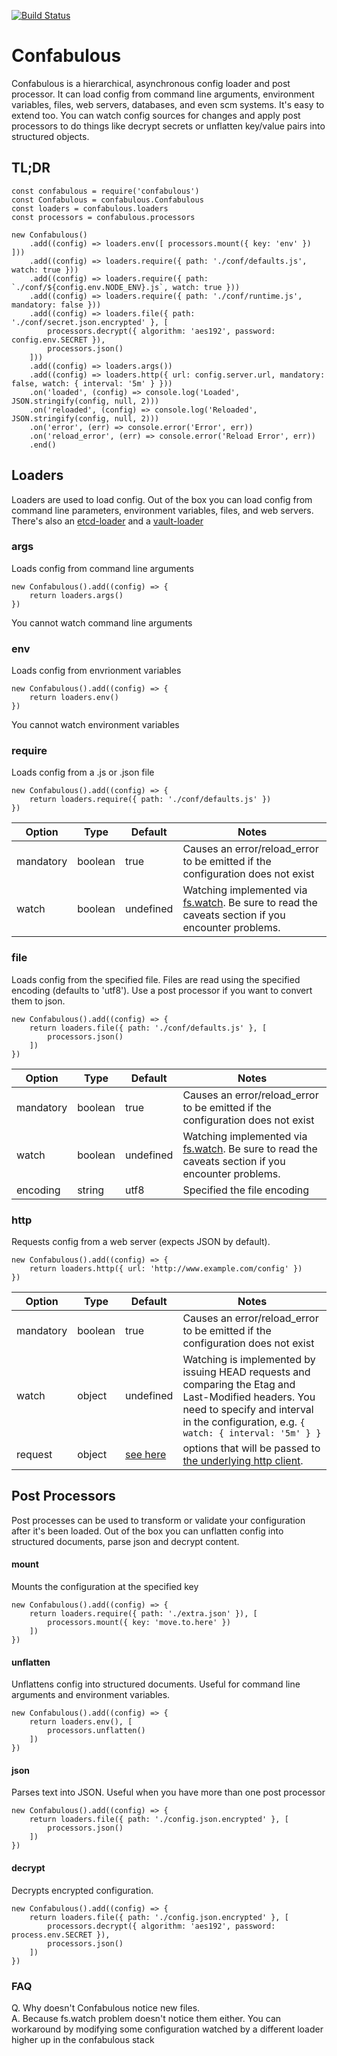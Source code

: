 [![Build Status](https://travis-ci.org/guidesmiths/confabulous.png)](https://travis-ci.org/guidesmiths/confabulous)
# Confabulous
Confabulous is a hierarchical, asynchronous config loader and post processor. It can load config from command line arguments, environment variables, files, web servers, databases, and even scm systems. It's easy to extend too. You can watch config sources for changes and apply post processors to do things like decrypt secrets or unflatten key/value pairs into structured objects.

## TL;DR
```
const confabulous = require('confabulous')
const Confabulous = confabulous.Confabulous
const loaders = confabulous.loaders
const processors = confabulous.processors

new Confabulous()
    .add((config) => loaders.env([ processors.mount({ key: 'env' }) ]))
    .add((config) => loaders.require({ path: './conf/defaults.js', watch: true }))
    .add((config) => loaders.require({ path: `./conf/${config.env.NODE_ENV}.js`, watch: true }))
    .add((config) => loaders.require({ path: './conf/runtime.js', mandatory: false }))
    .add((config) => loaders.file({ path: './conf/secret.json.encrypted' }, [
        processors.decrypt({ algorithm: 'aes192', password: config.env.SECRET }),
        processors.json()
    ]))
    .add((config) => loaders.args())
    .add((config) => loaders.http({ url: config.server.url, mandatory: false, watch: { interval: '5m' } }))
    .on('loaded', (config) => console.log('Loaded', JSON.stringify(config, null, 2)))
    .on('reloaded', (config) => console.log('Reloaded', JSON.stringify(config, null, 2)))
    .on('error', (err) => console.error('Error', err))
    .on('reload_error', (err) => console.error('Reload Error', err))
    .end()
```

## Loaders
Loaders are used to load config. Out of the box you can load config from command line parameters, environment variables, files, and web servers. There's also an [etcd-loader](https://github.com/guidesmiths/confabulous-etcd-loader) and a [vault-loader](https://github.com/guidesmiths/confabulous-vault-loader)

### args
Loads config from command line arguments
```
new Confabulous().add((config) => {
    return loaders.args()
})
```
You cannot watch command line arguments

### env
Loads config from envrionment variables
```
new Confabulous().add((config) => {
    return loaders.env()
})
```
You cannot watch environment variables

### require
Loads config from a .js or .json file
```
new Confabulous().add((config) => {
    return loaders.require({ path: './conf/defaults.js' })
})
```
|  Option  |  Type  |  Default  |  Notes  |
|----------|--------|-----------|---------|
| mandatory | boolean | true      | Causes an error/reload_error to be emitted if the configuration does not exist |
| watch     | boolean | undefined | Watching implemented via [fs.watch](https://nodejs.org/api/fs.html#fs_fs_watch_filename_options_listener). Be sure to read the caveats section if you encounter problems. |

### file
Loads config from the specified file. Files are read using the specified encoding (defaults to 'utf8'). Use a post processor if you want to convert them to json.
```
new Confabulous().add((config) => {
    return loaders.file({ path: './conf/defaults.js' }, [
        processors.json()
    ])
})
```
|  Option  |  Type  |  Default  |  Notes  |
|----------|--------|-----------|---------|
| mandatory | boolean | true     | Causes an error/reload_error to be emitted if the configuration does not exist |
| watch     | boolean | undefined | Watching implemented via [fs.watch](https://nodejs.org/api/fs.html#fs_fs_watch_filename_options_listener). Be sure to read the caveats section if you encounter problems. |
| encoding  | string  | utf8      | Specified the file encoding


### http
Requests config from a web server (expects JSON by default).
```
new Confabulous().add((config) => {
    return loaders.http({ url: 'http://www.example.com/config' })
})
```
|  Option  |  Type  |  Default  |  Notes  |
|----------|--------|-----------|---------|
| mandatory | boolean | true       | Causes an error/reload_error to be emitted if the configuration does not exist |
| watch     | object  | undefined  | Watching is implemented by issuing HEAD requests and comparing the Etag and Last-Modified headers. You need to specify and interval in the configuration, e.g. ```{ watch: { interval: '5m' } }``` |
| request   | object  | [see here](https://github.com/guidesmiths/confabulous/blob/master/lib/loaders/http.js#L14) | options that will be passed to [the underlying http client](https://github.com/request/request).

## Post Processors
Post processes can be used to transform or validate your configuration after it's been loaded. Out of the box you can unflatten config into structured documents,
parse json and decrypt content.

#### mount
Mounts the configuration at the specified key
```
new Confabulous().add((config) => {
    return loaders.require({ path: './extra.json' }), [
        processors.mount({ key: 'move.to.here' })
    ])
})
```

#### unflatten
Unflattens config into structured documents. Useful for command line arguments and environment variables.
```
new Confabulous().add((config) => {
    return loaders.env(), [
        processors.unflatten()
    ])
})
```

#### json
Parses text into JSON. Useful when you have more than one post processor
```
new Confabulous().add((config) => {
    return loaders.file({ path: './config.json.encrypted' }, [
        processors.json()
    ])
})
```

#### decrypt
Decrypts encrypted configuration.
```
new Confabulous().add((config) => {
    return loaders.file({ path: './config.json.encrypted' }, [
        processors.decrypt({ algorithm: 'aes192', password: process.env.SECRET }),
        processors.json()
    ])
})
```

### FAQ
Q. Why doesn't Confabulous notice new files.<br/>
A. Because fs.watch problem doesn't notice them either. You can workaround by modifying some configuration watched by a different loader higher up in the confabulous stack

